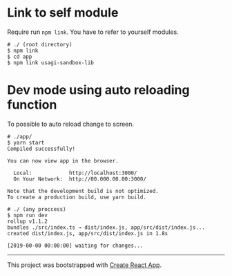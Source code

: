 # Link to self module

Require run `npm link`.
You have to refer to yourself modules.

```
# ./ (root directory)
$ npm link
$ cd app
$ npm link usagi-sandbox-lib
```

# Dev mode using auto reloading function

To possible to auto reload change to screen.

```
# ./app/
$ yarn start
Compiled successfully!

You can now view app in the browser.

  Local:            http://localhost:3000/
  On Your Network:  http://00.000.00.00:3000/

Note that the development build is not optimized.
To create a production build, use yarn build.
```
```
# ./ (any proccess)
$ npm run dev
rollup v1.1.2
bundles ./src/index.ts → dist/index.js, app/src/dist/index.js...
created dist/index.js, app/src/dist/index.js in 1.8s

[2019-00-00 00:00:00] waiting for changes...
```

---

This project was bootstrapped with [Create React App](https://github.com/facebook/create-react-app).
